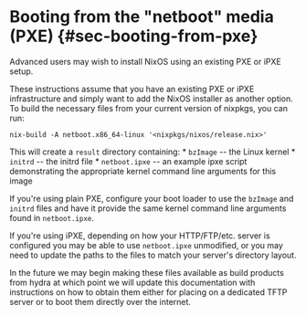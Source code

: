 # Booting from the "netboot" media (PXE) {#sec-booting-from-pxe}

Advanced users may wish to install NixOS using an existing PXE or iPXE
setup.

These instructions assume that you have an existing PXE or iPXE
infrastructure and simply want to add the NixOS installer as another
option. To build the necessary files from your current version of nixpkgs,
you can run:

```ShellSession
nix-build -A netboot.x86_64-linux '<nixpkgs/nixos/release.nix>'
```

This will create a `result` directory containing: \* `bzImage` -- the
Linux kernel \* `initrd` -- the initrd file \* `netboot.ipxe` -- an
example ipxe script demonstrating the appropriate kernel command line
arguments for this image

If you're using plain PXE, configure your boot loader to use the
`bzImage` and `initrd` files and have it provide the same kernel command
line arguments found in `netboot.ipxe`.

If you're using iPXE, depending on how your HTTP/FTP/etc. server is
configured you may be able to use `netboot.ipxe` unmodified, or you may
need to update the paths to the files to match your server's directory
layout.

In the future we may begin making these files available as build
products from hydra at which point we will update this documentation
with instructions on how to obtain them either for placing on a
dedicated TFTP server or to boot them directly over the internet.
